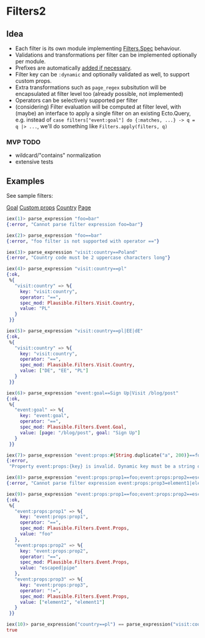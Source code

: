 # Filters2

## Idea

- Each filter is its own module implementing [Filters.Spec](lib/spec.ex) behaviour.
- Validations and transformations per filter can be implemented optionally per module.
- Prefixes are automatically [added if necessary](lib/spec/clauses.ex).
- Filter key can be `:dynamic` and optionally validated as well,
  to support custom props.
- Extra transformations such as `page_regex` subsitution will be
  encapsulated at filter level too (already possible, not implemented)
- Operators can be selectively supported per filter
- (considering) Filter evaluation will be computed at filter level, with (maybe)
  an interface to apply a single filter on an existing Ecto.Query,
  e.g. instead of `case filters["event:goal"] do {:matches, ...} -> q = q |> ...`,
  we'll do something like `Filters.apply(filters, q)`

### MVP TODO

- wildcard/"contains" normalization
- extensive tests

## Examples

See sample filters:

[Goal](lib/event/goal.ex)
[Custom props](lib/event/props.ex)
[Country](lib/visit/country.ex)
[Page](lib/visit/page.ex)

```elixir
iex(1)> parse_expression "foo=bar"
{:error, "Cannot parse filter expression foo=bar"}

iex(2)> parse_expression "foo==bar"
{:error, "foo filter is not supported with operator =="}

iex(3)> parse_expression "visit:country==Poland"
{:error, "Country code must be 2 uppercase characters long"}

iex(4)> parse_expression "visit:country==pl"
{:ok,
 %{
   "visit:country" => %{
     key: "visit:country",
     operator: "==",
     spec_mod: Plausible.Filters.Visit.Country,
     value: "PL"
   }
 }}

iex(5)> parse_expression "visit:country==pl|EE|dE"
{:ok,
 %{
   "visit:country" => %{
     key: "visit:country",
     operator: "==",
     spec_mod: Plausible.Filters.Visit.Country,
     value: ["DE", "EE", "PL"]
   }
 }}

iex(6)> parse_expression "event:goal==Sign Up|Visit /blog/post"
{:ok,
 %{
   "event:goal" => %{
     key: "event:goal",
     operator: "==",
     spec_mod: Plausible.Filters.Event.Goal,
     value: [page: "/blog/post", goal: "Sign Up"]
   }
 }}

iex(7)> parse_expression "event:props:#{String.duplicate("a", 200)}==foo"
{:error,
 "Property event:props:{key} is invalid. Dynamic key must be a string of 1..120 characters"}

iex(8)> parse_expression "event:props:prop1==foo;event:props:prop2==escaped\\|pipe;event:props:prop3=element1|element2"
{:error, "Cannot parse filter expression event:props:prop3=element1|element2"}

iex(9)> parse_expression "event:props:prop1==foo;event:props:prop2==escaped\\|pipe;event:props:prop3!=element1|element2"
{:ok,
 %{
   "event:props:prop1" => %{
     key: "event:props:prop1",
     operator: "==",
     spec_mod: Plausible.Filters.Event.Props,
     value: "foo"
   },
   "event:props:prop2" => %{
     key: "event:props:prop2",
     operator: "==",
     spec_mod: Plausible.Filters.Event.Props,
     value: "escaped|pipe"
   },
   "event:props:prop3" => %{
     key: "event:props:prop3",
     operator: "!=",
     spec_mod: Plausible.Filters.Event.Props,
     value: ["element2", "element1"]
   }
 }}

iex(10)> parse_expression("country==pl") == parse_expression("visit:country==PL")
true
```
